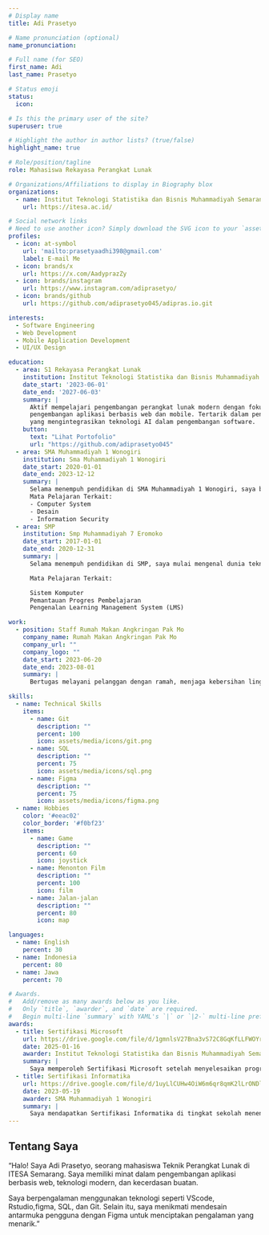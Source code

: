 ```yaml
---
# Display name
title: Adi Prasetyo

# Name pronunciation (optional)
name_pronunciation: 

# Full name (for SEO)
first_name: Adi 
last_name: Prasetyo

# Status emoji
status:
  icon: 

# Is this the primary user of the site?
superuser: true

# Highlight the author in author lists? (true/false)
highlight_name: true

# Role/position/tagline
role: Mahasiswa Rekayasa Perangkat Lunak

# Organizations/Affiliations to display in Biography blox
organizations:
  - name: Institut Teknologi Statistika dan Bisnis Muhammadiyah Semarang
    url: https://itesa.ac.id/

# Social network links
# Need to use another icon? Simply download the SVG icon to your `assets/media/icons/` folder.
profiles:
  - icon: at-symbol
    url: 'mailto:prasetyaadhi398@gmail.com'
    label: E-mail Me
  - icon: brands/x
    url: https://x.com/AadyprazZy
  - icon: brands/instagram
    url: https://www.instagram.com/adiprasetyo/
  - icon: brands/github
    url: https://github.com/adiprasetyo045/adipras.io.git

interests:
  - Software Engineering
  - Web Development
  - Mobile Application Development
  - UI/UX Design

education:
  - area: S1 Rekayasa Perangkat Lunak
    institution: Institut Teknologi Statistika dan Bisnis Muhammadiyah Semarang
    date_start: '2023-06-01'
    date_end: '2027-06-03'
    summary: |
      Aktif mempelajari pengembangan perangkat lunak modern dengan fokus pada
      pengembangan aplikasi berbasis web dan mobile. Tertarik dalam penelitian
      yang mengintegrasikan teknologi AI dalam pengembangan software.
    button:
      text: "Lihat Portofolio"
      url: "https://github.com/adiprasetyo045"
  - area: SMA Muhammadiyah 1 Wonogiri
    institution: Sma Muhammadiyah 1 Wonogiri
    date_start: 2020-01-01
    date_end: 2023-12-12
    summary: |
      Selama menempuh pendidikan di SMA Muhammadiyah 1 Wonogiri, saya belajar di lingkungan yang berfokus pada teknologi informasi dan tahfidz (pondok pesantren). Saya mendapatkan pemahaman yang lebih dalam tentang sistem komputer, multimedia, dan keamanan informasi. Selain itu, pengalaman belajar di lingkungan pesantren membantu saya dalam mengembangkan disiplin, etika, dan keterampilan manajemen waktu yang baik.
      Mata Pelajaran Terkait:
      - Computer System
      - Desain
      - Information Security
  - area: SMP
    institution: Smp Muhammadiyah 7 Eromoko
    date_start: 2017-01-01
    date_end: 2020-12-31
    summary: |
      Selama menempuh pendidikan di SMP, saya mulai mengenal dunia teknologi dan pemrograman. Saya mempelajari dasar-dasar sistem komputer serta penggunaan platform pembelajaran digital yang membantu memahami konsep teknologi secara lebih mendalam.

      Mata Pelajaran Terkait:

      Sistem Komputer
      Pemantauan Progres Pembelajaran
      Pengenalan Learning Management System (LMS)

work:
  - position: Staff Rumah Makan Angkringan Pak Mo
    company_name: Rumah Makan Angkringan Pak Mo
    company_url: ""
    company_logo: ""
    date_start: 2023-06-20
    date_end: 2023-08-01
    summary: |
      Bertugas melayani pelanggan dengan ramah, menjaga kebersihan lingkungan rumah makan, membantu persiapan makanan dan minuman, serta memastikan operasional harian berjalan lancar.

skills:
  - name: Technical Skills
    items:
      - name: Git
        description: ""
        percent: 100
        icon: assets/media/icons/git.png
      - name: SQL
        description: ""
        percent: 75
        icon: assets/media/icons/sql.png
      - name: Figma
        description: ""
        percent: 75
        icon: assets/media/icons/figma.png
  - name: Hobbies
    color: '#eeac02'
    color_border: '#f0bf23'
    items:
      - name: Game
        description: ""
        percent: 60
        icon: joystick
      - name: Menonton Film
        description: ""
        percent: 100
        icon: film
      - name: Jalan-jalan
        description: ""
        percent: 80
        icon: map

languages:
  - name: English
    percent: 30
  - name: Indonesia
    percent: 80
  - name: Jawa
    percent: 70

# Awards.
#   Add/remove as many awards below as you like.
#   Only `title`, `awarder`, and `date` are required.
#   Begin multi-line `summary` with YAML's `|` or `|2-` multi-line prefix and indent 2 spaces below.
awards:
  - title: Sertifikasi Microsoft
    url: https://drive.google.com/file/d/1gmnlsV27Bna3vS72C8GqKfLLFWOYrlFm/view?usp=drive_link
    date: 2025-01-16
    awarder: Institut Teknologi Statistika dan Bisnis Muhammadiyah Semarang
    summary: |
      Saya memperoleh Sertifikasi Microsoft setelah menyelesaikan program pelatihan yang komprehensif untuk meningkatkan kemampuan dalam teknologi Microsoft. Sertifikasi ini mengakui keahlian saya dalam menggunakan alat-alat Microsoft untuk menyelesaikan tantangan bisnis secara efektif, mencerminkan keterampilan yang kuat dalam produktivitas dan solusi perangkat lunak.
  - title: Sertifikasi Informatika
    url: https://drive.google.com/file/d/1uyLlCUHw4OiW6m6qr8qmK2lLrONDlI_l/view?usp=drive_link
    date: 2023-05-19
    awarder: SMA Muhammadiyah 1 Wonogiri
    summary: |
      Saya mendapatkan Sertifikasi Informatika di tingkat sekolah menengah atas karena menunjukkan keunggulan dalam studi dan aplikasi ilmu komputer serta teknologi informasi. Pengakuan ini mencerminkan pemahaman saya yang kuat tentang prinsip-prinsip inti informatika, termasuk pemrograman, manajemen data, dan desain sistem, yang saya kembangkan selama pendidikan di SMA.
---
```


## Tentang Saya

“Halo! Saya Adi Prasetyo, seorang mahasiswa Teknik Perangkat Lunak di ITESA Semarang. Saya memiliki minat dalam pengembangan aplikasi berbasis web, teknologi modern, dan kecerdasan buatan.

Saya berpengalaman menggunakan teknologi seperti VScode, Rstudio,figma, SQL, dan Git. Selain itu, saya menikmati mendesain antarmuka pengguna dengan Figma untuk menciptakan pengalaman yang menarik.”